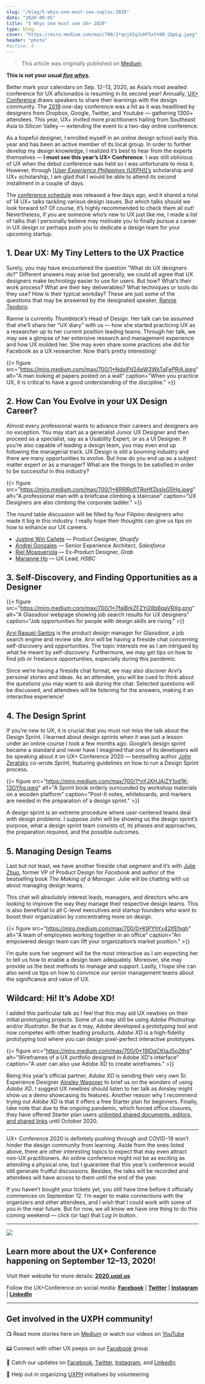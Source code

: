 ```yaml
---
slug: "/blog/5-whys-one-must-see-uxplus-2020"
date: "2020-09-05"
title: "5 Whys one must see UX+ 2020"
type: blog
cover: "https://miro.medium.com/max/700/1*qnjk5qJsKF5xth90-2ApLg.jpeg"
header: "photo"
#active: 4
---
```


> This article was originally published on [Medium](https://medium.com/uxph/5-whys-one-must-see-ux-2020-a99f0d99226).

**This is not your usual [_five whys_](https://www.interaction-design.org/literature/article/question-everything).**

Better mark your calendars on Sep. 12–13, 2020, as Asia’s most awaited conference for UX aficionados is resuming in its second year! Annually, [UX+ Conference](https://2020.uxpl.us/) draws speakers to share their learnings with the design community. The [2019](https://2019.uxpl.us/) one-day conference was a hit as it was headlined by designers from Dropbox, Google, Twitter, and Youtube — gathering 1300+ attendees. This year, UX+ invited more practitioners hailing from Southeast Asia to Silicon Valley — extending the event to a two-day online conference.

As a hopeful designer, I enrolled myself in an online design school early this year and has been an active member of its local group. In order to further develop my design knowledge, I realized it’s best to hear from the experts themselves — **I must see this year’s UX+ Conference**. I was still oblivious of UX when the debut conference was held so I was unfortunate to miss it. However, through [[_User Experience Philippines (UXPH)]’s_](https://www.uxph.org/) scholarship and UX+ scholarship, I am glad that I would be able to attend its second installment in a couple of days.

The [conference schedule](https://2020.uxpl.us/event-schedule) was released a few days ago, and it shared a total of 14 UX+ talks tackling various design issues. But which talks should we look forward to? Of course, it’s highly recommended to check them all out! Nevertheless, if you are someone who’s new to UX just like me, I made a list of talks that I personally believe may motivate you to finally pursue a career in UX design or perhaps push you to dedicate a design team for your upcoming startup.

## 1. Dear UX: My Tiny Letters to the UX Practice

Surely, you may have encountered the question “What do UX designers do?” Different answers may arise but generally, we could all agree that UX designers make technology easier to use for users. But how? What’s their work process? What are their key deliverables? What techniques or tools do they use? How is their typical workday? These are just some of the questions that may be answered by the designated speaker, [Rannie Teodoro](https://2020.uxpl.us/speakers/rannie-teodoro).

Rannie is currently _Thumbtack_’s Head of Design. Her talk can be assumed that she’ll share her “UX diary” with us — how she started practicing UX as a researcher up to her current position leading teams. Through her talk, we may see a glimpse of her extensive research and management experience and how UX molded her. She may even share some practices she did for Facebook as a UX researcher. Now that’s pretty interesting!

{{< figure src="https://miro.medium.com/max/700/1*NdxIFtI2AeW3WkTaFePRjA.jpeg" alt="A man looking at papers posted on a wall" caption="When you practice UX, it is critical to have a good understanding of the discipline." >}}

## 2. How Can You Evolve in your UX Design Career?

Almost every professional wants to advance their careers and designers are no exception. You may start as a generalist Junior UX Designer and then proceed as a specialist, say as a Usability Expert, or as a UI Designer. If you’re also capable of leading a design team, you may even end up following the managerial track. UX Design is still a booming industry and there are many opportunities to evolve. But how do you end up as a subject matter expert or as a manager? What are the things to be satisfied in order to be successful in this industry?

{{< figure src="https://miro.medium.com/max/700/1*8RRlRofITRoHfZkslxG5Hg.jpeg" alt="A professional man with a briefcase climbing a staircase" caption="UX Designers are also climbing the corporate ladder." >}}

The round table discussion will be filled by four Filipino designers who made it big in this industry. I really hope their thoughts can give us tips on how to enhance our UX careers.

-   [Justine Win Cañete](https://2020.uxpl.us/speakers/justine-canete) — Product Designer, _Shopify_
-   [Andrei Gonzales](https://2020.uxpl.us/speakers/andrei-gonzales) — Senior Experience Architect, _Salesforce_
-   [Riel Mosqueriola](https://2020.uxpl.us/speakers/riel-mosqueriola) — Ex-Product Designer, _Grab_
-   [Marianne Ho](https://2020.uxpl.us/speakers/marianne-ho) — UX Lead, _HSBC_

## 3. Self-Discovery, and Finding Opportunities as a Designer

{{< figure src="https://miro.medium.com/max/700/1*7fajBrkZFZYi28bBqaVRXg.png" alt="A Glassdoor webpage showing job search results for UX designers" caption="Job opportunities for people with design skills are rising." >}}

[Arvi Raquel-Santos](https://2020.uxpl.us/speakers/arvi-raquel-santos) is the product design manager for Glassdoor, a job search engine and review site. Arvi will be having a fireside chat concerning self-discovery and opportunities. The topic interests me as I am intrigued by what he meant by self-discovery. Furthermore, we may get tips on how to find job or freelance opportunities, especially during this pandemic.

Since we’re having a fireside chat format, we may also discover Arvi’s personal stories and ideas. As an attendee, you will be cued to think about the questions you may want to ask during the chat. Selected questions will be discussed, and attendees will be listening for the answers, making it an interactive experience!

## 4. The Design Sprint

If you’re new to UX, it is crucial that you must not miss the talk about the Design Sprint. I learned about design sprints when it was just a lesson under an online course I took a few months ago. _Google_’s design sprint became a standard and never have I imagined that one of its developers will be speaking about it on UX+ Conference 2020 — bestselling author [John Zeratsky](https://2020.uxpl.us/speakers/john-zeratsky) co-wrote _Sprint_, featuring guidelines on how to run a Design Sprint process.

{{< figure src="https://miro.medium.com/max/700/1*nYJXHJAiZY1od1K-13GYhg.jpeg" alt="A Sprint book orderly surrounded by workshop materials on a wooden platform" caption="Post-It notes, whiteboards, and markers are needed in the preparation of a design sprint." >}}

A design sprint is an extreme procedure where user-centered teams deal with design problems. I suppose John will be showing us the design sprint’s purpose, what a design sprint team consists of, its phases and approaches, the preparation required, and the possible outcomes.

## 5. Managing Design Teams

Last but not least, we have another fireside chat segment and it’s with [Julie Zhuo](https://2020.uxpl.us/speakers/julie-zhuo), former VP of Product Design for _Facebook_ and author of the bestselling book _The Making of a Manager_. Julie will be chatting with us about managing design teams.

This chat will absolutely interest leads, managers, and directors who are looking to improve the way they manage their respective design teams. This is also beneficial to all C-level executives and startup founders who want to boost their organization by concentrating more on design.

{{< figure src="https://miro.medium.com/max/700/0*KtPYhYx42IfEfsgh" alt="A team of employees working together in an office" caption="An empowered design team can lift your organization’s market position." >}}

I’m quite sure her segment will be the most interactive as I am expecting her to tell us how to enable a design team adequately. Moreover, she may provide us the best methods to manage and support. Lastly, I hope she can also send us tips on how to convince our senior management teams about the significance and value of UX.

## Wildcard: Hi! It’s Adobe XD!

I added this particular talk as I feel that this may aid UX newbies on their initial prototyping projects. Some of us may still be using _Adobe Photoshop_ and/or _Illustrator_. Be that as it may, _Adobe_ developed a prototyping tool and now competes with other leading products. _Adobe XD_ is a high-fidelity prototyping tool where you can design pixel-perfect interactive prototypes.

{{< figure src="https://miro.medium.com/max/700/0*19IDqCKtaJ5o2thg" alt="Wireframes of a UX portfolio designed in Adobe XD's interface" caption="A user can also use Adobe XD to create wireframes." >}}

Being this year’s official partner, _Adobe XD_ is sending their very own Sr. Experience Designer [Ainsley Wagoner](https://2020.uxpl.us/speakers/ainsley-wagoner) to brief us on the wonders of using _Adobe XD_. I suggest UX newbies should listen to her talk as Ainsley might show us a demo showcasing its features. Another reason why I recommend trying out _Adobe XD_ is that it offers a free Starter plan for beginners. Finally, take note that due to the ongoing pandemic, which forced office closures, they have offered Starter plan users [unlimited shared documents, editors, and shared links](https://helpx.adobe.com/sea/xd/kb/enable-remote-work-covid-19.html) until October 2020.

---

UX+ Conference 2020 is definitely pushing through and COVID-19 won’t hinder the design community from learning. Aside from the ones listed above, there are other interesting topics to expect that may even attract non-UX practitioners. An online conference might not be as exciting as attending a physical one, but I guarantee that this year’s conference would still generate fruitful discussions. Besides, the talks will be recorded and attendees will have access to them until the end of the year.

If you haven’t bought your tickets yet, you still have time before it officially commences on September 12. I’m eager to make connections with the organizers and other attendees, and I wish that I could work with some of you in the near future. But for now, we all know we have one thing to do this coming weekend — click (or tap) that _Log In_ button.

---

![](https://miro.medium.com/max/250/1*zXOCp5U0BUD3yisJFd2HTw.jpeg#small)

## Learn more about the UX+ Conference happening on September 12–13, 2020!

Visit their website for more details: [**2020.uxpl.us**](https://2020.uxpl.us/)

Follow the UX+Conference on social media:
[**Facebook**](http://facebook.com/uxplusconf) | [**Twitter**](http://twitter.com/uxplusconf) | [**Instagram**](http://instagram.com/uxplusconf) | [**LinkedIn**](https://www.linkedin.com/company/uxplusconference/)

---

## Get involved in the UXPH community!

📺 Read more stories here on [Medium](https://medium.com/uxph) or watch our videos on [YouTube](https://www.youtube.com/channel/UCbgbbQyqImwvLCeYrmK30Mg/featured)

📟 Connect with other UX peeps on our [Facebook](https://www.facebook.com/groups/uxphofficial/) group

📰 Catch our updates on [Facebook](https://www.facebook.com/uxphofficial/), [Twitter](https://twitter.com/uxphofficial), [Instagram](https://www.instagram.com/uxphofficial/), and [LinkedIn](https://www.linkedin.com/company/uxph/)

🧩 Help out in organizing [UXPH](https://uxph.org/volunteers/) initiatives by volunteering
